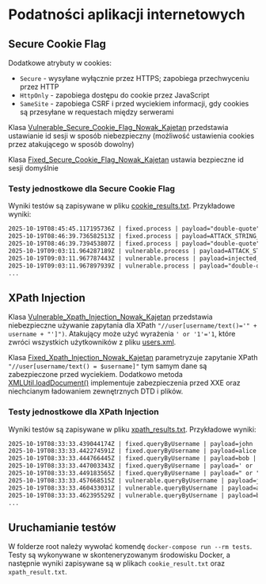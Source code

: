 # Podatności aplikacji internetowych

## Secure Cookie Flag
Dodatkowe atrybuty w cookies:
- `Secure` - wysyłane wyłącznie przez HTTPS; zapobiega przechwyceniu przez HTTP
- `HttpOnly` - zapobiega dostępu do cookie przez JavaScript
- `SameSite` - zapobiega CSRF i przed wyciekiem informacji, gdy cookies są przesyłane w requestach między serwerami 

Klasa [Vulnerable_Secure_Cookie_Flag_Nowak_Kajetan](src/main/java/org/ka3wo/cookieflag/Vulnerable_Secure_Cookie_Flag_Nowak_Kajetan.java) 
przedstawia ustawianie id sesji w sposób niebezpieczny (możliwość ustawienia cookies przez atakującego w sposób dowolny)

Klasa [Fixed_Secure_Cookie_Flag_Nowak_Kajetan](src/main/java/org/ka3wo/cookieflag/Fixed_Secure_Cookie_Flag_Nowak_Kajetan.java)
ustawia bezpieczne id sesji domyślnie

### Testy jednostkowe dla Secure Cookie Flag
Wyniki testów są zapisywane w pliku [cookie_results.txt](./test_artifacts/cookie_results.txt). Przykładowe wyniki:
```txt
2025-10-19T08:45:45.117195736Z | fixed.process | payload="double-quote" | result=Set-Cookie: sessionId=PeecxTYaAVc8DcyL21l6-sCh8kjHmsNxNwOxKu0pd20; userId=f2928b69-8133-41e4-afcb-cd1fc4071017; Path=/; Max-Age=60; Expires=Sun, 19 Oct 2025 08:46:45 GMT; Secure; HttpOnly; SameSite=Strict
2025-10-19T08:46:39.736582513Z | fixed.process | payload=ATTACK_STRING_1 | result=Set-Cookie: sessionId=EyfKz__NPLzg97rgdcTg8EnpORWw94NR_o1LfKmqQxA; userId=29778fe8-6dbd-4a2f-a610-b2cd95d6f4c6; Path=/; Max-Age=60; Expires=Sun, 19 Oct 2025 08:47:39 GMT; Secure; HttpOnly; SameSite=Strict
2025-10-19T08:46:39.739453807Z | fixed.process | payload="double-quote" | result=Set-Cookie: sessionId=FXQQJ9UqHzw2ZyP-8fPtYgcvnINDSRd7yJYrfAi6RUo; userId=e6acc598-d80c-4647-b5e9-93d221005652; Path=/; Max-Age=60; Expires=Sun, 19 Oct 2025 08:47:39 GMT; Secure; HttpOnly; SameSite=Strict
2025-10-19T09:03:11.964287189Z | vulnerable.process | payload=ATTACK_STRING_1 | result=Set-Cookie: sessionId=ATTACK_STRING_1
2025-10-19T09:03:11.967787443Z | vulnerable.process | payload=injected_value_123 | result=Set-Cookie: sessionId=injected_value_123
2025-10-19T09:03:11.967897939Z | vulnerable.process | payload="double-quote" | result=Set-Cookie: sessionId="double-quote"
...
```

## XPath Injection

Klasa [Vulnerable_Xpath_Injection_Nowak_Kajetan](src/main/java/org/ka3wo/xpath/Vulnerable_Xpath_Injection_Nowak_Kajetan.java)
przedstawia niebezpieczne używanie zapytania dla XPath `"//user[username/text()='" + username + "']")`.
Atakujący może użyć wyrażenia `' or '1'='1`, które zwróci wszystkich użytkowników z pliku [users.xml](/src/main/resources/users.xml).

Klasa [Fixed_Xpath_Injection_Nowak_Kajetan](src/main/java/org/ka3wo/xpath/Fixed_Xpath_Injection_Nowak_Kajetan.java)
parametryzuje zapytanie XPath `"//user[username/text() = $username]"` tym samym dane są zabezpieczone przed wyciekiem.
Dodatkowo metoda [XMLUtil.loadDocument()](src/main/java/org/ka3wo/xpath/XMLUtil.java) implementuje zabezpieczenia przed XXE 
oraz niechcianym ładowaniem zewnętrznych DTD i plików.

### Testy jednostkowe dla XPath Injection
Wyniki testów są zapisywane w pliku [xpath_results.txt](./test_artifacts/xpath_results.txt). Przykładowe wyniki:
```txt
2025-10-19T08:33:33.439044174Z | fixed.queryByUsername | payload=john | result=match
2025-10-19T08:33:33.442274591Z | fixed.queryByUsername | payload=alice | result=match
2025-10-19T08:33:33.444766445Z | fixed.queryByUsername | payload=bob | result=match
2025-10-19T08:33:33.447003343Z | fixed.queryByUsername | payload=' or '1'='1 | result=match
2025-10-19T08:33:33.449183565Z | fixed.queryByUsername | payload=" or "1"="1 | result=match
2025-10-19T08:33:33.457668515Z | vulnerable.queryByUsername | payload=john | result=match_count=1 matches=<Username: john, password: john123, role: user>
2025-10-19T08:33:33.460433031Z | vulnerable.queryByUsername | payload=alice | result=match_count=1 matches=<Username: alice, password: alice456, role: user>
2025-10-19T08:33:33.462395529Z | vulnerable.queryByUsername | payload=bob | result=no-match
...
```

## Uruchamianie testów
W folderze root należy wywołać komendę `docker-compose run --rm tests`. \
Testy są wykonywane w skonteneryzowanym środowisku Docker, a następnie wyniki zapisywane są w plikach `cookie_result.txt` oraz `xpath_result.txt`.